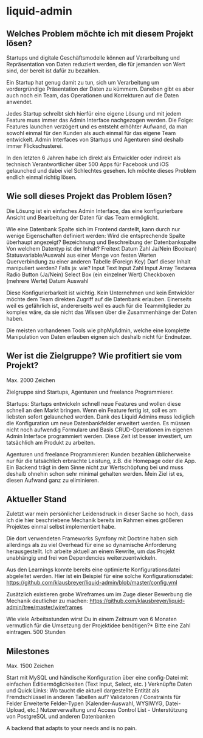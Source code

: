 # liquid-admin
## Welches Problem möchte ich mit diesem Projekt lösen? 
Startups und digitale Geschäftsmodelle können auf Verarbeitung und Repräsentation von Daten reduziert werden, die für jemanden von Wert sind, der bereit ist dafür zu bezahlen.

Ein Startup hat genug damit zu tun, sich um Verarbeitung um vordergründige Präsentation der Daten zu kümmern. Daneben gibt es aber auch noch ein Team, das Operationen und Korrekturen auf die Daten anwendet.

Jedes Startup schreibt sich hierfür eine eigene Lösung und mit jedem Feature muss immer das Admin Interface nachgezogen werden. Die Folge: Features launchen verzögert und es entsteht erhöhter Aufwand, da man sowohl einmal für den Kunden als auch einmal für das eigene Team entwickelt. Admin Interfaces von Startups und Agenturen sind deshalb immer Flickschusterei.

In den letzten 6 Jahren habe ich direkt als Entwickler oder indirekt als technisch Verantwortlicher über 500 Apps für Facebook und iOS gelaunched und dabei viel Schlechtes gesehen. Ich möchte dieses Problem endlich einmal richtig lösen. 

## Wie soll dieses Projekt das Problem lösen?
Die Lösung ist ein einfaches Admin Interface, das eine konfigurierbare Ansicht und Bearbeitung der Daten für das Team ermöglicht. 

Wie eine Datenbank Spalte sich im Frontend darstellt, kann durch nur wenige Eigenschaften definiert werden: 
Wird die entsprechende Spalte überhaupt angezeigt?
Bezeichnung und Beschreibung der Datenbankspalte
Von welchem Datentyp ist der Inhalt? 
Freitext
Datum
Zahl
Ja/Nein (Boolean)
Statusvariable/Auswahl aus einer Menge von festen Werten
Querverbindung zu einer anderen Tabelle (Foreign Key)
Darf dieser Inhalt manipuliert werden? Falls ja: wie? 
Input Text
Input Zahl
Input Array
Textarea
Radio Button (Ja/Nein)
Select Box (ein einzelner Wert)
Checkboxen (mehrere Werte)
Datum Auswahl

Diese Konfigurierbarkeit ist wichtig. Kein Unternehmen und kein Entwickler möchte dem Team direkten Zugriff auf die Datenbank erlauben. Einerseits weil es gefährlich ist, andererseits weil es auch für die Teammitglieder zu komplex wäre, da sie nicht das Wissen über die Zusammenhänge der Daten haben. 

Die meisten vorhandenen Tools wie phpMyAdmin, welche eine komplette Manipulation von Daten erlauben eignen sich deshalb nicht für Endnutzer. 

## Wer ist die Zielgruppe? Wie profitiert sie vom Projekt?
Max. 2000 Zeichen

Zielgruppe sind Startups, Agenturen und freelance Programmierer. 

Startups: 
Startups entwickeln schnell neue Features und wollen diese schnell an den Markt bringen. 
Wenn ein Feature fertig ist, soll es am liebsten sofort gelaunched werden. Dank des Liquid Admins muss lediglich die Konfiguration um neue Datenbankfelder erweitert werden. Es müssen nicht noch aufwendig Formulare und Basis CRUD-Operationen im eigenen Admin Interface programmiert werden. Diese Zeit ist besser investiert, um tatsächlich am Produkt zu arbeiten. 

Agenturen und freelance Programmierer:
Kunden bezahlen üblicherweise nur für die tatsächlich erbrachte Leistung, z.B. die Homepage oder die App. Ein Backend trägt in dem Sinne nicht zur Wertschöpfung bei und muss deshalb ohnehin schon sehr minimal gehalten werden. Mein Ziel ist es, diesen Aufwand ganz zu eliminieren. 


## Aktueller Stand
Zuletzt war mein persönlicher Leidensdruck in dieser Sache so hoch, dass ich die hier beschriebene Mechanik bereits im Rahmen eines größeren Projektes einmal selbst implementiert habe. 

Die dort verwendeten Frameworks Symfony mit Doctrine haben sich allerdings als zu viel Overhead für eine so dynamische Anforderung herausgestellt. Ich arbeite aktuell an einem Rewrite, um das Projekt unabhängig und frei von Dependencies weiterzuentwickeln. 

Aus den Learnings konnte bereits eine optimierte Konfigurationsdatei abgeleitet werden. Hier ist ein Beispiel für eine solche Konfigurationsdatei: https://github.com/klausbreyer/liquid-admin/blob/master/config.yml 

Zusätzlich existieren grobe Wireframes um im Zuge dieser Bewerbung die Mechanik deutlicher zu machen: 
https://github.com/klausbreyer/liquid-admin/tree/master/wireframes

Wie viele Arbeitsstunden wirst Du in einem Zeitraum von 6 Monaten vermutlich für die Umsetzung der Projektidee benötigen?*
Bitte eine Zahl eintragen.
500 Stunden


## Milestones 
Max. 1500 Zeichen

Start mit MySQL und händische Konfiguration über eine config-Datei mit einfachen Editiermöglichkeiten (Text Input, Select, etc. )
Verknüpfte Daten und Quick Links: Wo taucht die aktuell dargestellte Entität als Fremdschlüssel in anderen Tabellen auf? 
Validatoren / Constraints für Felder
Erweiterte Felder-Typen (Kalender-Auswahl, WYSIWYG, Datei-Upload, etc.)
Nutzerverwaltung und Access Control List - 
Unterstützung von PostgreSQL und anderen Datenbanken




A backend that adapts to your needs and is no pain. 
